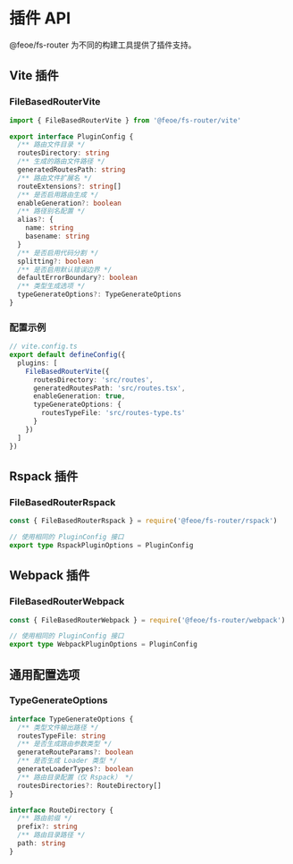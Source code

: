 # 插件 API

@feoe/fs-router 为不同的构建工具提供了插件支持。

## Vite 插件

### FileBasedRouterVite

```typescript
import { FileBasedRouterVite } from '@feoe/fs-router/vite'

export interface PluginConfig {
  /** 路由文件目录 */
  routesDirectory: string
  /** 生成的路由文件路径 */
  generatedRoutesPath: string
  /** 路由文件扩展名 */
  routeExtensions?: string[]
  /** 是否启用路由生成 */
  enableGeneration?: boolean
  /** 路径别名配置 */
  alias?: {
    name: string
    basename: string
  }
  /** 是否启用代码分割 */
  splitting?: boolean
  /** 是否启用默认错误边界 */
  defaultErrorBoundary?: boolean
  /** 类型生成选项 */
  typeGenerateOptions?: TypeGenerateOptions
}
```

### 配置示例

```typescript
// vite.config.ts
export default defineConfig({
  plugins: [
    FileBasedRouterVite({
      routesDirectory: 'src/routes',
      generatedRoutesPath: 'src/routes.tsx',
      enableGeneration: true,
      typeGenerateOptions: {
        routesTypeFile: 'src/routes-type.ts'
      }
    })
  ]
})
```

## Rspack 插件

### FileBasedRouterRspack

```typescript
const { FileBasedRouterRspack } = require('@feoe/fs-router/rspack')

// 使用相同的 PluginConfig 接口
export type RspackPluginOptions = PluginConfig
```

## Webpack 插件

### FileBasedRouterWebpack

```typescript
const { FileBasedRouterWebpack } = require('@feoe/fs-router/webpack')

// 使用相同的 PluginConfig 接口
export type WebpackPluginOptions = PluginConfig
```

## 通用配置选项

### TypeGenerateOptions

```typescript
interface TypeGenerateOptions {
  /** 类型文件输出路径 */
  routesTypeFile: string
  /** 是否生成路由参数类型 */
  generateRouteParams?: boolean
  /** 是否生成 Loader 类型 */
  generateLoaderTypes?: boolean
  /** 路由目录配置（仅 Rspack） */
  routesDirectories?: RouteDirectory[]
}

interface RouteDirectory {
  /** 路由前缀 */
  prefix?: string
  /** 路由目录路径 */
  path: string
}
```
